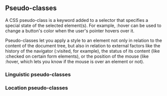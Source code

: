 <link rel="stylesheet" href="https://cdn.jsdelivr.net/npm/bootstrap-icons@1.5.0/font/bootstrap-icons.css">
<link rel="stylesheet" href="../../lib/html&css_book.css">

## Pseudo-classes
A CSS pseudo-class is a keyword added to a selector that specifies a special state of the selected element(s). For example, :hover can be used to change a button's color when the user's pointer hovers over it.

Pseudo-classes let you apply a style to an element not only in relation to the content of the document tree, but also in relation to external factors like the history of the navigator (:visited, for example), the status of its content (like :checked on certain form elements), or the position of the mouse (like :hover, which lets you know if the mouse is over an element or not).

### Linguistic pseudo-classes


### Location pseudo-classes



<LATER>















